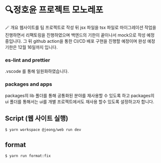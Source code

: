 # 🔍정호윤 프로젝트 모노레포

🪄 개요
웹사이트를 팀 프로젝트로 작성 뒤 jsx 파일을 tsx 파일로 마이그레이션 작업을 진행하면서 리팩토링을 진행하였으며
백엔드의 기한이 끝이나서 mock으로 작성 예정중입니다. 그 뒤 github action을 통한 CI/CD 배포 구현을 진행할 예정이며 완성 예정기한은 12월 16일까지 입니다.

### es-lint and prettier

.vscode 를 통해 일원화하였습니다.

### packages and apps

packages의 lib 폴더를 통해 공통화된 분야를 재사용할 수 있도록 하고
packages의 ui 폴더를 통해서는 ui를 개별 프로젝트에서도 재사용 할수 있도록 설정하고자 합니다.

## Script (웹 사이트 실행)

```
$ yarn workspace @jeong/web run dev
```

## format

```
$ yarn run format:fix
```
